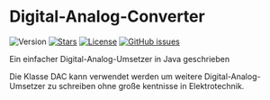 # Digital-Analog-Converter

![Version](https://img.shields.io/badge/version-v1.0-orange.svg)
[![Stars](https://img.shields.io/github/stars/NBprojekt/Digital-Analog-Umsetzer.svg)](https://github.com/NBprojekt/Digital-Analog-Umsetzer/stargazers)
[![License](https://img.shields.io/badge/license-GPLv3-lightgrey.svg)](https://www.gnu.org/licenses/gpl.html)
[![GitHub issues](https://img.shields.io/github/issues/NBprojekt/Digital-Analog-Umsetzer.svg)](https://github.com/NBprojekt/Digital-Analog-Umsetzer/issues)


Ein einfacher Digital-Analog-Umsetzer in Java geschrieben

Die Klasse DAC kann verwendet werden um weitere Digital-Analog-Umsetzer zu schreiben
ohne große kentnisse in Elektrotechnik.

